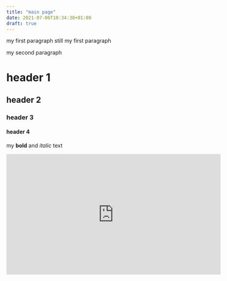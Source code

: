 ```yaml
---
title: "main page"
date: 2021-07-06T10:34:38+01:00
draft: true
---
```


my first paragraph
still my first paragraph

my second paragraph

# header 1

## header 2

### header 3

#### header 4

my **bold** and *italic* text

<iframe width="560" height="315" src="https://www.youtube.com/embed/_lTW5ELFTTU" title="YouTube video player" frameborder="0" allow="accelerometer; autoplay; clipboard-write; encrypted-media; gyroscope; picture-in-picture" allowfullscreen></iframe>